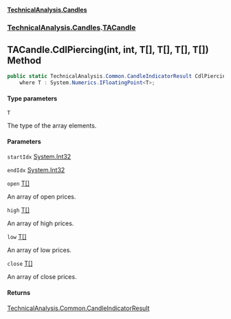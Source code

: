 #### [TechnicalAnalysis.Candles](TechnicalAnalysis.Candles.md 'TechnicalAnalysis.Candles')
### [TechnicalAnalysis.Candles](TechnicalAnalysis.Candles.md#TechnicalAnalysis.Candles 'TechnicalAnalysis.Candles').[TACandle](TACandle.md 'TechnicalAnalysis.Candles.TACandle')

## TACandle.CdlPiercing<T>(int, int, T[], T[], T[], T[]) Method

```csharp
public static TechnicalAnalysis.Common.CandleIndicatorResult CdlPiercing<T>(int startIdx, int endIdx, T[] open, T[] high, T[] low, T[] close)
    where T : System.Numerics.IFloatingPoint<T>;
```
#### Type parameters

<a name='TechnicalAnalysis.Candles.TACandle.CdlPiercing_T_(int,int,T[],T[],T[],T[]).T'></a>

`T`

The type of the array elements.
#### Parameters

<a name='TechnicalAnalysis.Candles.TACandle.CdlPiercing_T_(int,int,T[],T[],T[],T[]).startIdx'></a>

`startIdx` [System.Int32](https://docs.microsoft.com/en-us/dotnet/api/System.Int32 'System.Int32')

<a name='TechnicalAnalysis.Candles.TACandle.CdlPiercing_T_(int,int,T[],T[],T[],T[]).endIdx'></a>

`endIdx` [System.Int32](https://docs.microsoft.com/en-us/dotnet/api/System.Int32 'System.Int32')

<a name='TechnicalAnalysis.Candles.TACandle.CdlPiercing_T_(int,int,T[],T[],T[],T[]).open'></a>

`open` [T](TACandle.CdlPiercing_T_(int,int,T[],T[],T[],T[]).md#TechnicalAnalysis.Candles.TACandle.CdlPiercing_T_(int,int,T[],T[],T[],T[]).T 'TechnicalAnalysis.Candles.TACandle.CdlPiercing<T>(int, int, T[], T[], T[], T[]).T')[[]](https://docs.microsoft.com/en-us/dotnet/api/System.Array 'System.Array')

An array of open prices.

<a name='TechnicalAnalysis.Candles.TACandle.CdlPiercing_T_(int,int,T[],T[],T[],T[]).high'></a>

`high` [T](TACandle.CdlPiercing_T_(int,int,T[],T[],T[],T[]).md#TechnicalAnalysis.Candles.TACandle.CdlPiercing_T_(int,int,T[],T[],T[],T[]).T 'TechnicalAnalysis.Candles.TACandle.CdlPiercing<T>(int, int, T[], T[], T[], T[]).T')[[]](https://docs.microsoft.com/en-us/dotnet/api/System.Array 'System.Array')

An array of high prices.

<a name='TechnicalAnalysis.Candles.TACandle.CdlPiercing_T_(int,int,T[],T[],T[],T[]).low'></a>

`low` [T](TACandle.CdlPiercing_T_(int,int,T[],T[],T[],T[]).md#TechnicalAnalysis.Candles.TACandle.CdlPiercing_T_(int,int,T[],T[],T[],T[]).T 'TechnicalAnalysis.Candles.TACandle.CdlPiercing<T>(int, int, T[], T[], T[], T[]).T')[[]](https://docs.microsoft.com/en-us/dotnet/api/System.Array 'System.Array')

An array of low prices.

<a name='TechnicalAnalysis.Candles.TACandle.CdlPiercing_T_(int,int,T[],T[],T[],T[]).close'></a>

`close` [T](TACandle.CdlPiercing_T_(int,int,T[],T[],T[],T[]).md#TechnicalAnalysis.Candles.TACandle.CdlPiercing_T_(int,int,T[],T[],T[],T[]).T 'TechnicalAnalysis.Candles.TACandle.CdlPiercing<T>(int, int, T[], T[], T[], T[]).T')[[]](https://docs.microsoft.com/en-us/dotnet/api/System.Array 'System.Array')

An array of close prices.

#### Returns
[TechnicalAnalysis.Common.CandleIndicatorResult](https://docs.microsoft.com/en-us/dotnet/api/TechnicalAnalysis.Common.CandleIndicatorResult 'TechnicalAnalysis.Common.CandleIndicatorResult')